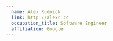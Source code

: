 ```yaml
---
  name: Alex Rudnick
  link: http://alexr.cc
  occupation_title: Software Engineer
  affiliation: Google
---
```

